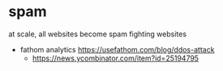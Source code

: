 # spam

at scale, all websites become spam fighting websites

- fathom analytics https://usefathom.com/blog/ddos-attack
  - https://news.ycombinator.com/item?id=25194795
